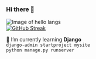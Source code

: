 ### Hi there 👋
![Image of hello langs](https://github.com/alansmathew/alansmathew/raw/master/lang.gif)  
[![GitHub Streak](http://github-readme-streak-stats.herokuapp.com?user=mohammad4kh&theme=merko&border=53DDC6)](https://git.io/streak-stats)

🌱 I’m currently learning **Django**  
`django-admin startproject mysite`  
`python manage.py runserver`
